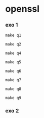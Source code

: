 # openssl

### exo 1

```
make q1
```
```
make q2
```
```
make q4
```
```
make q5
```
```
make q6
```
```
make q7
```
```
make q8
```
```
make q9
```
### exo 2
